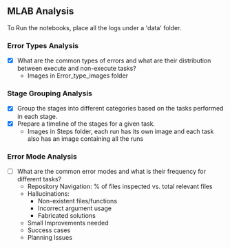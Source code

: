 ## MLAB Analysis

To Run the notebooks, place all the logs under a 'data' folder.

### Error Types Analysis
- [x] What are the common types of errors and what are their distribution between execute and non-execute tasks?
    - Images in Error_type_images folder

### Stage Grouping Analysis 
- [x] Group the stages into different categories based on the tasks performed in each stage.
- [x] Prepare a timeline of the stages for a given task.
    - Images in Steps folder, each run has its own image and each task also has an image containing all the runs

### Error Mode Analysis
- [ ] What are the common error modes and what is their frequency for different tasks?
    - Repository Navigation: % of files inspected vs. total relevant files
    - Hallucinations:
        - Non-existent files/functions
        - Incorrect argument usage
        - Fabricated solutions
    - Small Improvements needed
    - Success cases
    - Planning Issues 